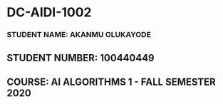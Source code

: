 # DC-AIDI-1002

### STUDENT NAME: AKANMU OLUKAYODE
## STUDENT NUMBER: 100440449
## COURSE: AI ALGORITHMS 1 - FALL SEMESTER 2020
